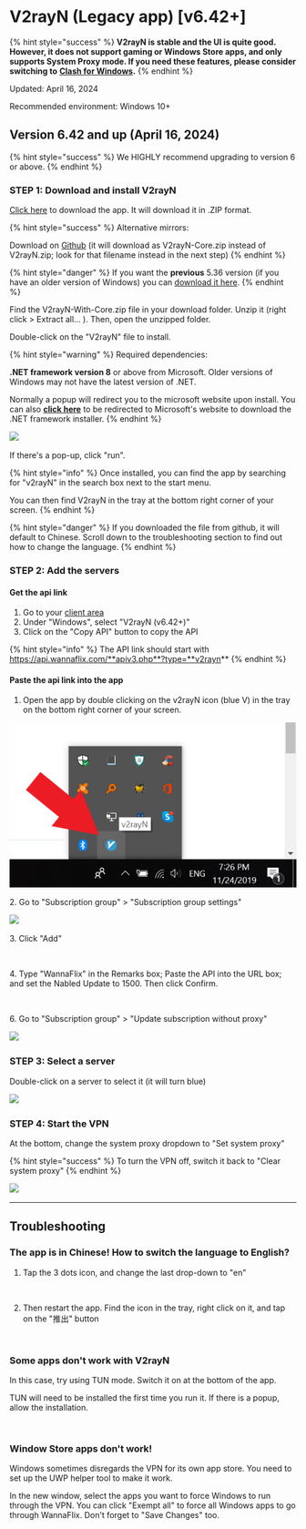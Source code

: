 # V2rayN (Legacy app) \[v6.42+]

{% hint style="success" %}
**V2rayN is stable and the UI is quite good. However, it does not support gaming or Windows Store apps, and only supports System Proxy mode. If you need these features, please consider switching to** [**Clash for Windows**](../../installation-guides/windows/clash-for-windows.md)**.**
{% endhint %}

Updated: April 16, 2024

Recommended environment:  Windows 10+

## Version 6.42 and up (April 16, 2024)

{% hint style="success" %}
We HIGHLY recommend upgrading to version 6 or above.
{% endhint %}

### STEP 1: Download and install V2rayN

[Click here](https://cdn-edge.wannaflix.net/v2rayN-With-Core-6.42.zip) to download the app. It will download it in .ZIP format.

{% hint style="success" %}
Alternative mirrors:

Download on [Github](https://github.com/2dust/v2rayN/releases) (it will download as V2rayN-Core.zip instead of V2rayN.zip; look for that filename instead in the next step)
{% endhint %}

{% hint style="danger" %}
If you want the **previous** 5.36 version (if you have an older version of Windows) you can [download it here](https://cdn-edge.wannaflix.net/v2rayN-Core-5.36.zip).
{% endhint %}

Find the V2rayN-With-Core.zip file in your download folder. Unzip it (right click > Extract all... ). Then, open the unzipped folder.&#x20;

Double-click on the "V2rayN" file to install.

{% hint style="warning" %}
Required dependencies:

**.NET framework version 8** or above from Microsoft. Older versions of Windows may not have the latest version of .NET.

Normally a popup will redirect you to the microsoft website upon install. You can also [**click here**](https://dotnet.microsoft.com/en-us/download/dotnet/thank-you/runtime-desktop-8.0.4-windows-x64-installer) to be redirected to Microsoft's website to download the .NET framework installer.
{% endhint %}

![](<../../.gitbook/assets/Screenshot 2024-04-16 at 6.56.32 PM.png>)

If there's a pop-up, click "run".

{% hint style="info" %}
Once installed, you can find the app by searching for "v2rayN" in the search box next to the start menu.&#x20;

You can then find V2rayN in the tray at the bottom right corner of your screen.
{% endhint %}

{% hint style="danger" %}
If you downloaded the file from github, it will default to Chinese. Scroll down to the troubleshooting section to find out how to change the language.
{% endhint %}

### STEP 2: Add the servers

#### Get the api link

1. Go to your [client area](https://wannaflix.com/clientarea.php)&#x20;
2. Under "Windows", select "V2rayN (v6.42+)"
3. Click on the "Copy API" button to copy the API

{% hint style="info" %}
The API link should start with https://api.wannaflix.com/**apiv3.php**?type=**v2rayn**
{% endhint %}

#### Paste the api link into the app

1. Open the app by double clicking on the v2rayN icon (blue V) in the tray on the bottom right corner of your screen.

![](../../.gitbook/assets/tempsnip.png)

2\. Go to "Subscription group" > "Subscription group settings"

![](<../../.gitbook/assets/Screenshot 2024-04-16 at 6.59.19 PM.png>)

3\. Click "Add"&#x20;

<figure><img src="../../.gitbook/assets/Screenshot 2024-04-16 at 7.00.06 PM.png" alt=""><figcaption></figcaption></figure>

4\. Type "WannaFlix" in the Remarks box; Paste the API into the URL box; and set the Nabled Update to 1500. Then click Confirm.

<figure><img src="../../.gitbook/assets/Screenshot 2024-04-16 at 7.01.04 PM.png" alt=""><figcaption></figcaption></figure>

6\. Go to "Subscription group" > "Update subscription without proxy"

![](<../../.gitbook/assets/Screenshot 2024-04-16 at 7.03.25 PM.png>)

### STEP 3: Select a server

Double-click on a server to select it (it will turn blue)

![](<../../.gitbook/assets/Screenshot 2024-04-16 at 7.07.07 PM.png>)

### STEP 4: Start the VPN

At the bottom, change the system proxy dropdown to "Set system proxy"

{% hint style="success" %}
To turn the VPN off, switch it back to "Clear system proxy"
{% endhint %}

![](<../../.gitbook/assets/Screenshot 2024-04-16 at 7.05.10 PM.png>)

***

## Troubleshooting

### The app is in Chinese! How to switch the language to English?

1. Tap the 3 dots icon, and change the last drop-down to "en"

<figure><img src="../../.gitbook/assets/Screenshot 2024-04-16 at 6.37.09 PM.png" alt=""><figcaption></figcaption></figure>

2. Then restart the app. Find the icon in the tray, right click on it, and tap on the "推出" button

<figure><img src="../../.gitbook/assets/Screenshot 2024-04-16 at 6.57.33 PM.png" alt="" width="375"><figcaption></figcaption></figure>

### Some apps don't work with V2rayN

In this case, try using TUN mode. Switch it on at the bottom of the app.&#x20;

TUN will need to be installed the first time you run it. If there is a popup, allow the installation.

<figure><img src="../../.gitbook/assets/Screenshot 2024-04-16 at 7.20.47 PM.png" alt=""><figcaption></figcaption></figure>

### Window Store apps don't work!

Windows sometimes disregards the VPN for its own app store. You need to set up the UWP helper tool to make it work.

In the new window, select the apps you want to force Windows to run through the VPN. You can click "Exempt all" to force all Windows apps to go through WannaFlix. Don't forget to "Save Changes" too.

<figure><img src="../../.gitbook/assets/Screenshot 2024-04-16 at 7.23.53 PM.png" alt=""><figcaption></figcaption></figure>

<figure><img src="../../.gitbook/assets/Screenshot 2024-04-16 at 7.25.11 PM.png" alt=""><figcaption></figcaption></figure>
